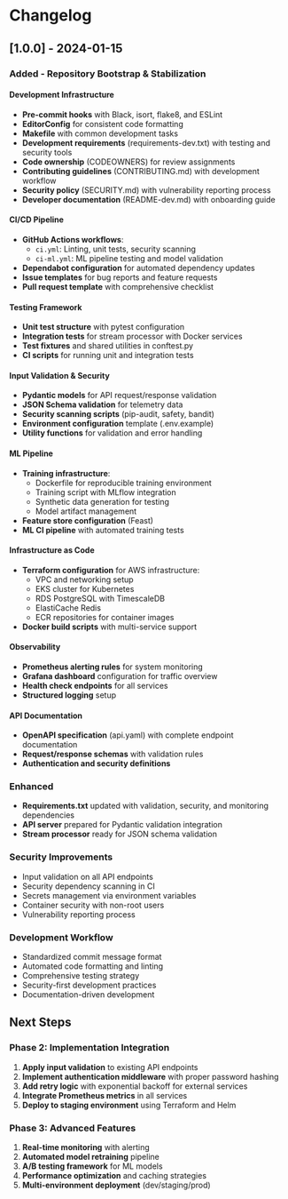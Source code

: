 # Changelog

## [1.0.0] - 2024-01-15

### Added - Repository Bootstrap & Stabilization

#### Development Infrastructure
- **Pre-commit hooks** with Black, isort, flake8, and ESLint
- **EditorConfig** for consistent code formatting
- **Makefile** with common development tasks
- **Development requirements** (requirements-dev.txt) with testing and security tools
- **Code ownership** (CODEOWNERS) for review assignments
- **Contributing guidelines** (CONTRIBUTING.md) with development workflow
- **Security policy** (SECURITY.md) with vulnerability reporting process
- **Developer documentation** (README-dev.md) with onboarding guide

#### CI/CD Pipeline
- **GitHub Actions workflows**:
  - `ci.yml`: Linting, unit tests, security scanning
  - `ci-ml.yml`: ML pipeline testing and model validation
- **Dependabot configuration** for automated dependency updates
- **Issue templates** for bug reports and feature requests
- **Pull request template** with comprehensive checklist

#### Testing Framework
- **Unit test structure** with pytest configuration
- **Integration tests** for stream processor with Docker services
- **Test fixtures** and shared utilities in conftest.py
- **CI scripts** for running unit and integration tests

#### Input Validation & Security
- **Pydantic models** for API request/response validation
- **JSON Schema validation** for telemetry data
- **Security scanning scripts** (pip-audit, safety, bandit)
- **Environment configuration** template (.env.example)
- **Utility functions** for validation and error handling

#### ML Pipeline
- **Training infrastructure**:
  - Dockerfile for reproducible training environment
  - Training script with MLflow integration
  - Synthetic data generation for testing
  - Model artifact management
- **Feature store configuration** (Feast)
- **ML CI pipeline** with automated training tests

#### Infrastructure as Code
- **Terraform configuration** for AWS infrastructure:
  - VPC and networking setup
  - EKS cluster for Kubernetes
  - RDS PostgreSQL with TimescaleDB
  - ElastiCache Redis
  - ECR repositories for container images
- **Docker build scripts** with multi-service support

#### Observability
- **Prometheus alerting rules** for system monitoring
- **Grafana dashboard** configuration for traffic overview
- **Health check endpoints** for all services
- **Structured logging** setup

#### API Documentation
- **OpenAPI specification** (api.yaml) with complete endpoint documentation
- **Request/response schemas** with validation rules
- **Authentication and security definitions**

### Enhanced
- **Requirements.txt** updated with validation, security, and monitoring dependencies
- **API server** prepared for Pydantic validation integration
- **Stream processor** ready for JSON schema validation

### Security Improvements
- Input validation on all API endpoints
- Security dependency scanning in CI
- Secrets management via environment variables
- Container security with non-root users
- Vulnerability reporting process

### Development Workflow
- Standardized commit message format
- Automated code formatting and linting
- Comprehensive testing strategy
- Security-first development practices
- Documentation-driven development

## Next Steps

### Phase 2: Implementation Integration
1. **Apply input validation** to existing API endpoints
2. **Implement authentication middleware** with proper password hashing
3. **Add retry logic** with exponential backoff for external services
4. **Integrate Prometheus metrics** in all services
5. **Deploy to staging environment** using Terraform and Helm

### Phase 3: Advanced Features
1. **Real-time monitoring** with alerting
2. **Automated model retraining** pipeline
3. **A/B testing framework** for ML models
4. **Performance optimization** and caching strategies
5. **Multi-environment deployment** (dev/staging/prod)